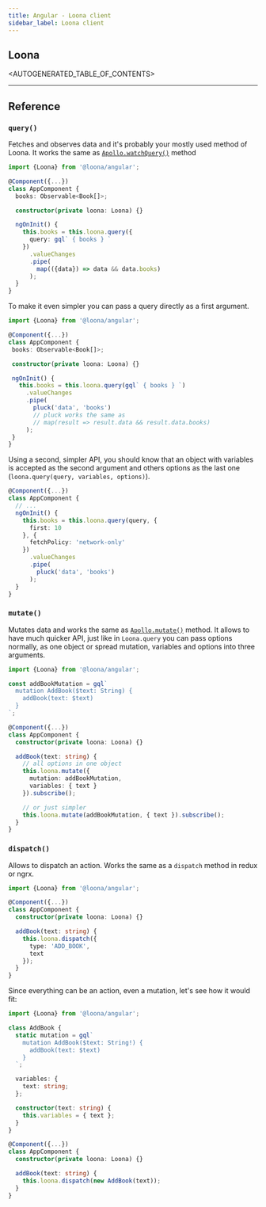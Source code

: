 ```yaml
---
title: Angular - Loona client
sidebar_label: Loona client
---
```


## Loona

<AUTOGENERATED_TABLE_OF_CONTENTS>

---

## Reference

### `query()`

Fetches and observes data and it's probably your mostly used method of Loona. It works the same as [`Apollo.watchQuery()`](https://www.apollographql.com/docs/angular/basics/queries.html) method

```typescript
import {Loona} from '@loona/angular';

@Component({...})
class AppComponent {
  books: Observable<Book[]>;

  constructor(private loona: Loona) {}

  ngOnInit() {
    this.books = this.loona.query({
      query: gql` { books } `
    })
      .valueChanges
      .pipe(
        map(({data}) => data && data.books)
      );
  }
}
```

To make it even simpler you can pass a query directly as a first argument.

```typescript
import {Loona} from '@loona/angular';

@Component({...})
class AppComponent {
 books: Observable<Book[]>;

 constructor(private loona: Loona) {}

 ngOnInit() {
   this.books = this.loona.query(gql` { books } `)
     .valueChanges
     .pipe(
       pluck('data', 'books')
       // pluck works the same as
       // map(result => result.data && result.data.books)
     );
 }
}
```

Using a second, simpler API, you should know that an object with variables is accepted as the second argument and others options as the last one (`loona.query(query, variables, options)`).

```typescript
@Component({...})
class AppComponent {
  // ...
  ngOnInit() {
    this.books = this.loona.query(query, {
      first: 10
    }, {
      fetchPolicy: 'network-only'
    })
      .valueChanges
      .pipe(
        pluck('data', 'books')
      );
  }
}
```

### `mutate()`

Mutates data and works the same as [`Apollo.mutate()`](https://www.apollographql.com/docs/angular/basics/mutations.html) method. It allows to have much quicker API, just like in `Loona.query` you can pass options normally, as one object or spread mutation, variables and options into three arguments.

```typescript
import {Loona} from '@loona/angular';

const addBookMutation = gql`
  mutation AddBook($text: String) {
    addBook(text: $text)
  }
`;

@Component({...})
class AppComponent {
  constructor(private loona: Loona) {}

  addBook(text: string) {
    // all options in one object
    this.loona.mutate({
      mutation: addBookMutation,
      variables: { text }
    }).subscribe();

    // or just simpler
    this.loona.mutate(addBookMutation, { text }).subscribe();
  }
}
```

### `dispatch()`

Allows to dispatch an action. Works the same as a `dispatch` method in redux or ngrx.

```typescript
import {Loona} from '@loona/angular';

@Component({...})
class AppComponent {
  constructor(private loona: Loona) {}

  addBook(text: string) {
    this.loona.dispatch({
      type: 'ADD_BOOK',
      text
    });
  }
}
```

Since everything can be an action, even a mutation, let's see how it would fit:

```typescript
import {Loona} from '@loona/angular';

class AddBook {
  static mutation = gql`
    mutation AddBook($text: String!) {
      addBook(text: $text)
    }
  `;

  variables: {
    text: string;
  };

  constructor(text: string) {
    this.variables = { text };
  }
}

@Component({...})
class AppComponent {
  constructor(private loona: Loona) {}

  addBook(text: string) {
    this.loona.dispatch(new AddBook(text));
  }
}
```
